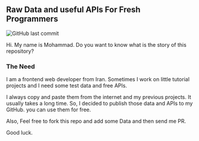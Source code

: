 ## Raw Data and useful APIs For Fresh Programmers
![GitHub last commit](https://img.shields.io/github/last-commit/MamadTaheri/monkey-wrench)

Hi. 
My name is Mohammad. Do you want to know what is the story of this repository?

### The Need

I am a frontend web developer from Iran. Sometimes I work on little tutorial projects and I need some test data and free APIs.

I always copy and paste them from the internet and my previous projects. It usually takes a long time. So, I decided to publish those data and APIs to my GitHub. you can use them for free.

Also, Feel free to fork this repo and add some Data and then send me PR.

Good luck.
